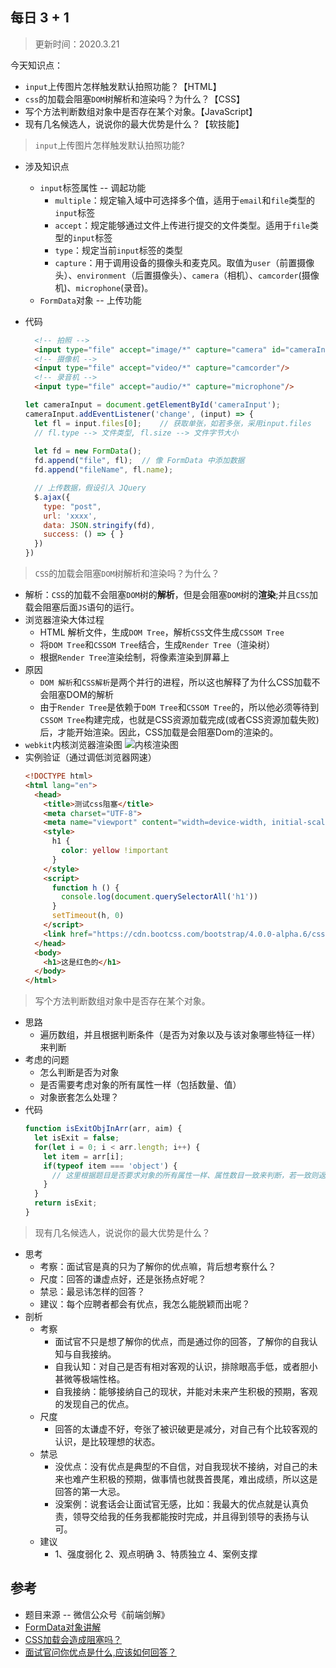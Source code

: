 ## 每日 3 + 1
> 更新时间：2020.3.21

今天知识点：
* `input`上传图片怎样触发默认拍照功能？【HTML】
* `css`的加载会阻塞`DOM`树解析和渲染吗？为什么？【CSS】
* 写个方法判断数组对象中是否存在某个对象。【JavaScript】
* 现有几名候选人，说说你的最大优势是什么？【软技能】

> `input`上传图片怎样触发默认拍照功能?
* 涉及知识点
  * `input`标签属性 -- 调起功能
    * `multiple`：规定输入域中可选择多个值，适用于`email`和`file`类型的`input`标签
    * `accept`：规定能够通过文件上传进行提交的文件类型。适用于`file`类型的`input`标签
    * `type`：规定当前`input`标签的类型
    * `capture`：用于调用设备的摄像头和麦克风。取值为`user`（前置摄像头）、`environment`（后置摄像头）、`camera`（相机）、`camcorder`(摄像机)、`microphone`(录音)。
  * `FormData`对象 -- 上传功能
* 代码
  ```html
    <!-- 拍照 -->  
    <input type="file" accept="image/*" capture="camera" id="cameraInput"/>
    <!-- 摄像机 -->
    <input type="file" accept="video/*" capture="camcorder"/>
    <!-- 录音机 -->
    <input type="file" accept="audio/*" capture="microphone"/>
  ```

  ```js
  let cameraInput = document.getElementById('cameraInput');
  cameraInput.addEventListener('change', (input) => {
    let fl = input.files[0];    // 获取单张，如若多张，采用input.files
    // fl.type --> 文件类型, fl.size --> 文件字节大小
    
    let fd = new FormData();
    fd.append("file", fl);  // 像 FormData 中添加数据
    fd.append("fileName", fl.name);

    // 上传数据，假设引入 JQuery
    $.ajax({
      type: "post",
      url: 'xxxx',
      data: JSON.stringify(fd),
      success: () => { }
    })
  })
  
  ```

> `CSS`的加载会阻塞`DOM`树解析和渲染吗？为什么？
* 解析：`CSS`的加载不会阻塞`DOM`树的**解析**，但是会阻塞`DOM`树的**渲染**;并且`CSS`加载会阻塞后面`JS`语句的运行。
* 浏览器渲染大体过程
  * HTML 解析文件，生成`DOM Tree`，解析`CSS`文件生成`CSSOM Tree`
  * 将`DOM Tree`和`CSSOM Tree`结合，生成`Render Tree`（渲染树）
  * 根据`Render Tree`渲染绘制，将像素渲染到屏幕上
* 原因
  * `DOM 解析`和`CSS解析`是两个并行的进程，所以这也解释了为什么CSS加载不会阻塞DOM的解析
  * 由于`Render Tree`是依赖于`DOM Tree`和`CSSOM Tree`的，所以他必须等待到`CSSOM Tree`构建完成，也就是CSS资源加载完成(或者CSS资源加载失败)后，才能开始渲染。因此，CSS加载是会阻塞Dom的渲染的。 
* `webkit`内核浏览器渲染图
  ![内核渲染图](https://wuqiongjie.github.io/static/webkit渲染过程.png)
* 实例验证（通过调低浏览器网速）
  ```html
  <!DOCTYPE html>
  <html lang="en">
    <head>
      <title>测试css阻塞</title>
      <meta charset="UTF-8">
      <meta name="viewport" content="width=device-width, initial-scale=1">
      <style>
        h1 {
          color: yellow !important
        }
      </style>
      <script>
        function h () {
          console.log(document.querySelectorAll('h1'))
        }
        setTimeout(h, 0)
      </script>
      <link href="https://cdn.bootcss.com/bootstrap/4.0.0-alpha.6/css/bootstrap.css" rel="stylesheet">
    </head>
    <body>
      <h1>这是红色的</h1>
    </body>
  </html>
  ```  

> 写个方法判断数组对象中是否存在某个对象。
* 思路
  * 遍历数组，并且根据判断条件（是否为对象以及与该对象哪些特征一样）来判断  
* 考虑的问题
  * 怎么判断是否为对象
  * 是否需要考虑对象的所有属性一样（包括数量、值） 
  * 对象嵌套怎么处理？
* 代码
  ```js
  function isExitObjInArr(arr, aim) {
    let isExit = false;
    for(let i = 0; i < arr.length; i++) {
      let item = arr[i];
      if(typeof item === 'object') {
        // 这里根据题目是否要求对象的所有属性一样、属性数目一致来判断，若一致则返回true，为false，则进行下一项处理
      }
    }
    return isExit;
  }
  ```

> 现有几名候选人，说说你的最大优势是什么？
* 思考
  * 考察：面试官是真的只为了解你的优点嘛，背后想考察什么？
  * 尺度：回答的谦虚点好，还是张扬点好呢？
  * 禁忌：最忌讳怎样的回答？
  * 建议：每个应聘者都会有优点，我怎么能脱颖而出呢？
* 剖析
  * 考察
    * 面试官不只是想了解你的优点，而是通过你的回答，了解你的自我认知与自我接纳。
    * 自我认知：对自己是否有相对客观的认识，排除眼高手低，或者胆小甚微等极端性格。
    * 自我接纳：能够接纳自己的现状，并能对未来产生积极的预期，客观的发现自己的优点。
  * 尺度
    * 回答的太谦虚不好，夸张了被识破更是减分，对自己有个比较客观的认识，是比较理想的状态。
  * 禁忌
    * 没优点：没有优点是典型的不自信，对自我现状不接纳，对自己的未来也难产生积极的预期，做事情也就畏首畏尾，难出成绩，所以这是回答的第一大忌。
    * 没案例：说套话会让面试官无感，比如：我最大的优点就是认真负责，领导交给我的任务我都能按时完成，并且得到领导的表扬与认可。
  * 建议
    * 1、强度弱化 2、观点明确 3、特质独立 4、案例支撑          

## 参考
* 题目来源 -- 微信公众号《前端剑解》
* [FormData对象讲解](https://segmentfault.com/a/1190000006716454)
* [CSS加载会造成阻塞吗？](https://juejin.im/post/5b88ddca6fb9a019c7717096)
* [面试官问你优点是什么,应该如何回答？](https://www.zhihu.com/question/52691213)